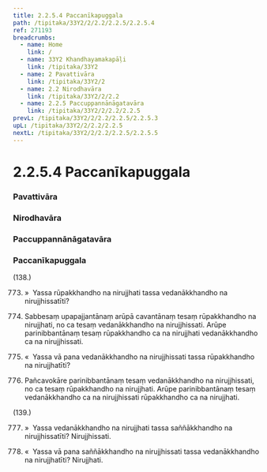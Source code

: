 ```yaml
---
title: 2.2.5.4 Paccanīkapuggala
path: /tipitaka/33Y2/2/2.2/2.2.5/2.2.5.4
ref: 271193
breadcrumbs:
  - name: Home
    link: /
  - name: 33Y2 Khandhayamakapāḷi
    link: /tipitaka/33Y2
  - name: 2 Pavattivāra
    link: /tipitaka/33Y2/2
  - name: 2.2 Nirodhavāra
    link: /tipitaka/33Y2/2/2.2
  - name: 2.2.5 Paccuppannānāgatavāra
    link: /tipitaka/33Y2/2/2.2/2.2.5
prevL: /tipitaka/33Y2/2/2.2/2.2.5/2.2.5.3
upL: /tipitaka/33Y2/2/2.2/2.2.5
nextL: /tipitaka/33Y2/2/2.2/2.2.5/2.2.5.5
---
```


# 2.2.5.4 Paccanīkapuggala

### Pavattivāra

### Nirodhavāra

### Paccuppannānāgatavāra

### Paccanīkapuggala

(138.)

773. »  Yassa rūpakkhandho na nirujjhati tassa vedanākkhandho na nirujjhissatīti?

774. Sabbesaṃ upapajjantānaṃ arūpā cavantānaṃ tesaṃ rūpakkhandho na nirujjhati, no ca tesaṃ vedanākkhandho na nirujjhissati. Arūpe parinibbantānaṃ tesaṃ rūpakkhandho ca na nirujjhati vedanākkhandho ca na nirujjhissati.

775. «  Yassa vā pana vedanākkhandho na nirujjhissati tassa rūpakkhandho na nirujjhatīti?

776. Pañcavokāre parinibbantānaṃ tesaṃ vedanākkhandho na nirujjhissati, no ca tesaṃ rūpakkhandho na nirujjhati. Arūpe parinibbantānaṃ tesaṃ vedanākkhandho ca na nirujjhissati rūpakkhandho ca na nirujjhati.

(139.)

777. »  Yassa vedanākkhandho na nirujjhati tassa saññākkhandho na nirujjhissatīti? Nirujjhissati.

778. «  Yassa vā pana saññākkhandho na nirujjhissati tassa vedanākkhandho na nirujjhatīti? Nirujjhati.


